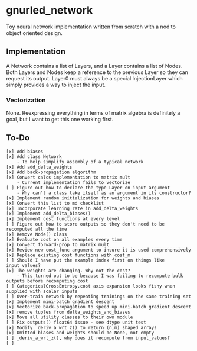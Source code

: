 # gnurled_network

Toy neural network implementation written from scratch with a nod to object 
oriented design.

## Implementation

A Network contains a list of Layers, and a Layer contains a list of Nodes. Both
Layers and Nodes keep a reference to the previous Layer so they can request its
output. Layer0 must always be a special InjectionLayer which simply provides a
way to inject the input.

### Vectorization

None. Reexpressing everything in terms of matrix algebra is definitely a goal, but I 
want to get this one working first.

## To-Do

    [x] Add biases
    [x] Add class Network
        - To help simplify assembly of a typical network
    [x] Add add_delta_weights
    [x] Add back-propagation algorithm
    [x] Convert calcs implementation to matrix mult
        - Current implementation fails to vectorize
    [ ] Figure out how to declare the type Layer on input argument
        - Why can't a class take itself as an argument in its constructor?
    [x] Implement random initialization for weights and biases
    [x] Convert this list to md checklist
    [x] Incorporate learning rate in add_delta_weights
    [x] Implement add_delta_biases()
    [x] Implement cost functions at every level
    [ ] Figure out how to store outputs so they don't need to be recomputed all the time
    [x] Remove Node() class
    [x] Evaluate cost on all examples every time
    [x] Convert forward-prop to matrix mult
    [x] Review new cost_func argument to insure it is used comprehensively
    [x] Replace existing cost functions with cost_m
    [ ] Should I have put the example index first on things like input_values?
    [x] The weights are changing. Why not the cost?
        - This turned out to be because I was failing to recompute bulk outputs before recomputing cost
    [ ] CategoricalCrossEntropy.cost axis expansion looks fishy when supplied with scalar inputs
    [ ] Over-train network by repeating trainings on the same training set
    [x] Implement mini-batch gradient descent
    [x] Vectorize back-propagation to speed up mini-batch gradient descent
    [x] remove tuples from delta_weights_and_biases
    [x] Move all utility classes to their own module
    [ ] Fix outputs() float64 issue - see dtype unit test 
    [x] Modify _deriv_a_wrt_z() to return (n,m) shaped arrays
    [x] Omitted biases and weights should be None, not empty
    [ ] _deriv_a_wrt_z(), why does it recompute from input_values?
    [ ] 
